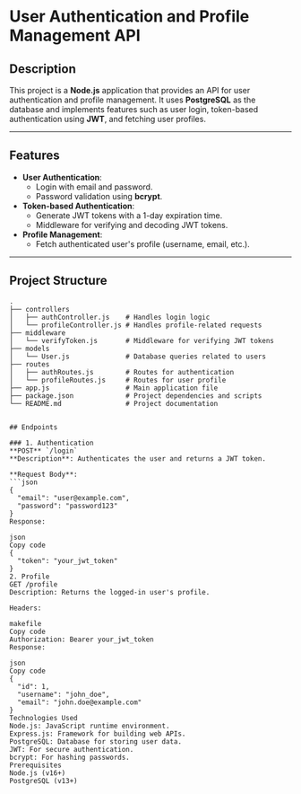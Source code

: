 # User Authentication and Profile Management API

## Description
This project is a **Node.js** application that provides an API for user authentication and profile management. It uses **PostgreSQL** as the database and implements features such as user login, token-based authentication using **JWT**, and fetching user profiles.

---

## Features
- **User Authentication**:
  - Login with email and password.
  - Password validation using **bcrypt**.
- **Token-based Authentication**:
  - Generate JWT tokens with a 1-day expiration time.
  - Middleware for verifying and decoding JWT tokens.
- **Profile Management**:
  - Fetch authenticated user's profile (username, email, etc.).

---

## Project Structure
```plaintext
.
├── controllers
│   ├── authController.js    # Handles login logic
│   └── profileController.js # Handles profile-related requests
├── middleware
│   └── verifyToken.js       # Middleware for verifying JWT tokens
├── models
│   └── User.js              # Database queries related to users
├── routes
│   ├── authRoutes.js        # Routes for authentication
│   └── profileRoutes.js     # Routes for user profile
├── app.js                   # Main application file
├── package.json             # Project dependencies and scripts
└── README.md                # Project documentation


## Endpoints

### 1. Authentication
**POST** `/login`  
**Description**: Authenticates the user and returns a JWT token.  

**Request Body**:
```json
{
  "email": "user@example.com",
  "password": "password123"
}
Response:

json
Copy code
{
  "token": "your_jwt_token"
}
2. Profile
GET /profile
Description: Returns the logged-in user's profile.

Headers:

makefile
Copy code
Authorization: Bearer your_jwt_token
Response:

json
Copy code
{
  "id": 1,
  "username": "john_doe",
  "email": "john.doe@example.com"
}
Technologies Used
Node.js: JavaScript runtime environment.
Express.js: Framework for building web APIs.
PostgreSQL: Database for storing user data.
JWT: For secure authentication.
bcrypt: For hashing passwords.
Prerequisites
Node.js (v16+)
PostgreSQL (v13+)
